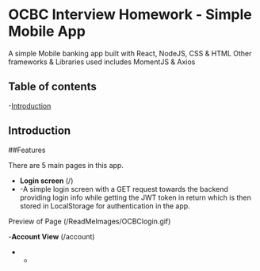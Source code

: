 # OCBC Interview Homework - Simple Mobile App

A simple Mobile banking app built with React, NodeJS, CSS & HTML
Other frameworks & Libraries used includes MomentJS & Axios

## Table of contents

-[Introduction](#Introduction)

## Introduction 

##Features

There are 5 main pages in this app.

- **Login screen** (/)
- -A simple login screen with a GET request towards the backend providing login info while getting the JWT token in return which is then stored in LocalStorage for authentication in the app.

Preview of Page
(/ReadMeImages/OCBClogin.gif)

-**Account View** (/account)
- -
